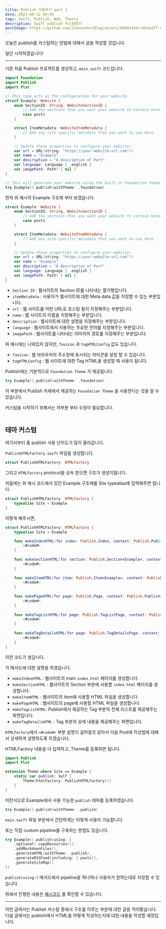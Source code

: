 ```yaml
---
title: Publish 사용하기 part 1
date: 2023-09-12 04:03
tags: Swift, Publish, Web, Theory
description: Swift publish 커스텀하기
postImage: https://github.com/Jihoonahn/Blog/assets/68891494/c463ed7f-c64d-45d0-8900-fd5a8d99ce85
---
```


오늘은 publish를 커스텀하는 방법에 대해서 글을 작성할 것입니다. <br/>

일단 시작하겠습니다!

---

기존 처음 Publish 프로젝트를 생성하고, `main.swift` 코드입니다.

```swift
import Foundation
import Publish
import Plot

// This type acts as the configuration for your website.
struct Example: Website {
    enum SectionID: String, WebsiteSectionID {
        // Add the sections that you want your website to contain here:
        case posts
    }

    struct ItemMetadata: WebsiteItemMetadata {
        // Add any site-specific metadata that you want to use here.
    }

    // Update these properties to configure your website:
    var url = URL(string: "https://your-website-url.com")!
    var name = "Example"
    var description = "A description of Part"
    var language: Language { .english }
    var imagePath: Path? { nil }
}

// This will generate your website using the built-in Foundation theme:
try Example().publish(withTheme: .foundation)

```

먼저 위 예시의 Example 구조체 부터 보겠습니다.

```swift
struct Example: Website {
    enum SectionID: String, WebsiteSectionID {
        // Add the sections that you want your website to contain here:
        case posts
    }

    struct ItemMetadata: WebsiteItemMetadata {
        // Add any site-specific metadata that you want to use here.
    }

    // Update these properties to configure your website:
    var url = URL(string: "https://your-website-url.com")!
    var name = "Example"
    var description = "A description of Part"
    var language: Language { .english }
    var imagePath: Path? { nil }
}
```

- `Section ID` : 웹사이트의 Section ID를 나타내는 열거형입니다.
- `itemMetadata` : 사용자가 웹사이트에 대한 Meta data 값을 지정할 수 있는 부분입니다.
- `url` : 웹 사이트를 어떤 URL로 호스팅 될지 지정해주는 부분입니다.
- `name` : 웹 사이트의 이름을 지정해주는 부분입니다.
- `description` : 웹사이트에 대한 설명을 지정해주는 부분입니다.
- `language` : 웹사이트에서 사용하는 주요한 언어를 지정해주는 부분입니다.
- `imagePath` : 웹사이트를 나타내는 이미지의 경로를 지정해주는 부분입니다.

위 예시에는 나와있지 않지만, `favicon` 과 `tagHTMLConfig` 값도 있습니다.

- `favicon` : 웹 브라우저의 주소창에 표시되는 아이콘을 설정 할 수 있습니다.
- `tagHTMLConfig` : 웹 사이트에 대한 Tag HTML을 생성할 때 사용이 됩니다.


Publish에는 기본적으로 `Foundation Theme` 가 제공됩니다.

```swift
try Example().publish(withTheme: .foundation)
```

이 부분에서 Publish 자체에서 제공하는 `Foundation Theme` 을 사용한다는 것을 알 수 있습니다.

커스텀을 시작하기 위해서는 저부분 부터 수정이 필요합니다. <br/><br/>

## 테마 커스텀

여기서부터 좀 publish 사용 난이도가 많이 올라갑니다.

`PublishHTMLFactory.swift` 파일을 생성합니다.

```swift
struct PublishHTMLFactory: HTMLFactory
```

그리고 `HTMLFactory` protocol을 상속 받으면 구조가 생성이됩니다.

처음에는 위 예시 코드에서 있던 Example 구조체를 Site typealias에 입력해주면 됩니다.

```swift
struct PublishHTMLFactory: HTMLFactory {
    typealias Site = Example
}
```

이렇게 해주시면, 

```swift
struct PublishHTMLFactory: HTMLFactory {
    typealias Site = Example

    func makeIndexHTML(for index: Publish.Index, context: Publish.PublishingContext<Example>) throws -> Plot.HTML {
        <#code#>
    }
    
    func makeSectionHTML(for section: Publish.Section<Example>, context: Publish.PublishingContext<Example>) throws -> Plot.HTML {
        <#code#>
    }
    
    func makeItemHTML(for item: Publish.Item<Example>, context: Publish.PublishingContext<Example>) throws -> Plot.HTML {
        <#code#>
    }
    
    func makePageHTML(for page: Publish.Page, context: Publish.PublishingContext<Example>) throws -> Plot.HTML {
        <#code#>
    }
    
    func makeTagListHTML(for page: Publish.TagListPage, context: Publish.PublishingContext<Example>) throws -> Plot.HTML? {
        <#code#>
    }
    
    func makeTagDetailsHTML(for page: Publish.TagDetailsPage, context: Publish.PublishingContext<Example>) throws -> Plot.HTML? {
        <#code#>
    }
}
```

이런 코드가 생깁니다.

각 메서드에 대한 설명을 하겠습니다.

- `makeIndexHTML` : 웹사이트의 main `index.html` 페이지를 생성합니다.
- `makeSectionHTML` : 웹사이트의 Section 부분에 사용할 `index.html` 페이지를 생성합니다.
- `makeItemHTML` : 웹사이트의 item에 사용할 HTML 파일을 생성합니다.
- `makePageHTML` : 웹사이트의 page에 사용할 HTML 파일을 생성합니다.
- `makeTagListHTML`: Publish에서 제공하는 Tag 부분의 전체 리스트를 제공해주는 화면입니다.
- `makeTagDetailsHTML` : Tag 부분의 상세 내용을 제공해주는 화면입니다.

`HTMLFactory`에서 `<#code#>` 부분 설명이 길어질것 같아서 다음 Post에 작성법에 대해서 상세하게 설명하도록 하겠습니다.

HTMLFactory 내용을 다 입력하고, Theme를 등록하면 됩니다.

```swift
import Publish
import Plot

extension Theme where Site == Example {
    static var publish: Self {
        Theme(htmlFactory: PublishHTMLFactory())
    }
}
```

이런식으로 Example에서 사용 가능한 `publish` 테마를 등록하였습니다.

```swift
try Example().publish(withTheme: .publish)
```
`main.swift` 파일 부분에서
 간단하게는 이렇게 사용이 가능합니다.

또는 직접 custom pipeline를 구축하는 방법도 있습니다.

```swift
try Example().publish(using: [
    .optional(.copyResources()),
    .addMarkdownFiles(),
    .generateHTML(withTheme: .publish),
    .generateRSSFeed(including: [.posts]),
    .generateSiteMap()
])
```

`publish(using:)` 메서드에서 pipeline을 하나하나 사용자가 원하는대로 지정할 수 있습니다.

위에서 진행한 내용은 [예시코드](https://github.com/Jihoonahn/Blog-Document/tree/main/Publish/part1) 를 확인할 수 있습니다.

---

이번 글에서는 Publish 커스텀 중에서 구조를 이루는 부분에 대한 글을 적어봤습니다. <br/>
다음 글에서는 publish에서 HTML을 어떻게 작성하는지에 대한 내용을 작성할 예정입니다.
